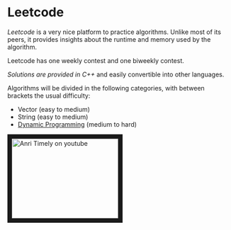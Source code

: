 # Leetcode

*Leetcode* is a very nice platform to practice algorithms. Unlike most of its peers, it provides insights about the runtime and memory used by the algorithm.

Leetcode has one weekly contest and one biweekly contest.

*Solutions are provided in C++* and easily convertible into other languages.

Algorithms will be divided in the following categories, with between brackets the usual difficulty:
* Vector (easy to medium)
* String (easy to medium)
* [Dynamic Programming](https://en.wikipedia.org/wiki/Dynamic_programming) (medium to hard)

<a href="https://www.youtube.com/watch?v=fp2psphgAK4
" target="_blank"><img src="http://img.youtube.com/vi/fp2psphgAK4/0.jpg"
alt="Anri Timely on youtube" width="240" height="180" border="10" /></a>
